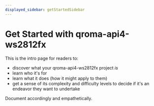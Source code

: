 ```yaml
---
displayed_sidebar: getStartedSidebar
---
```


# Get Started with qroma-api4-ws2812fx

This is the intro page for readers to:
* discover what your qroma-api4-ws2812fx project _is_
* learn who it's for 
* learn what it does (how it might apply to them)
* get a sense of its complexity and difficulty levels to decide if it's an endeavor they want to undertake

Document accordingly and empathetically.